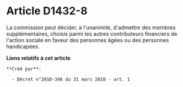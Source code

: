 # Article D1432-8

La commission peut décider, à l'unanimité, d'admettre des membres supplémentaires, choisis parmi les autres contributeurs
financiers de l'action sociale en faveur des personnes âgées ou des personnes handicapées.

**Liens relatifs à cet article**

	**Créé par**:

	  - Décret n°2010-346 du 31 mars 2010 - art. 1
